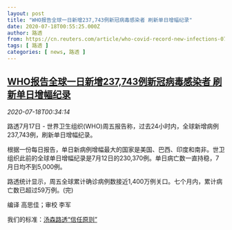 ```yaml
---
layout: post
title: "WHO报告全球一日新增237,743例新冠病毒感染者 刷新单日增幅纪录"
date: 2020-07-18T00:55:25.000Z
author: 路透
from: https://cn.reuters.com/article/who-covid-record-new-infections-0718-idCNKCS24J013
tags: [ 路透 ]
categories: [ news, 路透 ]
---
```

<!--1595033725000-->
[WHO报告全球一日新增237,743例新冠病毒感染者 刷新单日增幅纪录](https://cn.reuters.com/article/who-covid-record-new-infections-0718-idCNKCS24J013)
------

<div>
<div><i>2020-07-18T00:34:14</i></div><div class="StandardArticleBody_body"><p>路透7月17日 - 世界卫生组织(WHO)周五报告称，过去24小时内，全球新增病例237,743例，刷新单日增幅纪录。 </p><p>根据一份每日报告，单日新病例增幅最大的国家是美国、巴西、印度和南非。世卫组织此前的全球单日增幅纪录是7月12日的230,370例。单日病亡数一直持稳，7月日均不到5,000例。 </p><p>路透统计显示，周五全球累计确诊病例数接近1,400万例关口。七个月内，累计病亡数已超过59万例。(完) </p><div class="Attribution_container"><div class="Attribution_attribution"><p class="Attribution_content">编译 高思佳；审校 李军 </p></div></div><div class="StandardArticleBody_trustBadgeContainer"><span class="StandardArticleBody_trustBadgeTitle">我们的标准：</span><span class="trustBadgeUrl"><a href="https://www.thomsonreuters.cn/content/dam/openweb/documents/pdf/china/brochures/about-us-1.pdf">汤森路透“信任原则”</a></span></div></div>
</div>
